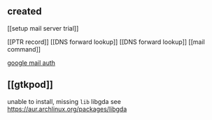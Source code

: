 
## created
[[setup mail server trial]]

[[PTR record]]
[[DNS forward lookup]]
[[DNS forward lookup]]
[[mail command]]

[google mail auth](https://support.google.com/a/answer/81126?visit_id=638712607799694821-2304722766&rd=1#authentication)

## [[gtkpod]]
unable to install, missing `lib` libgda
see https://aur.archlinux.org/packages/libgda
